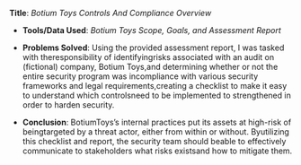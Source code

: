 **Title**: _Botium Toys Controls And Compliance_ _Overview_

*   **Tools/Data Used**: _Botium Toys Scope, Goals, and Assessment Report_
    
*   **Problems Solved**: Using the provided assessment report, I was tasked with theresponsibility of identifyingrisks associated with an audit on (fictional) company, Botium Toys,and determining whether or not the entire security program was incompliance with various security frameworks and legal requirements,creating a checklist to make it easy to understand which controlsneed to be implemented to strengthened in order to harden security.
    
*   **Conclusion**: BotiumToys’s internal practices put its assets at high-risk of beingtargeted by a threat actor, either from within or without. Byutilizing this checklist and report, the security team should beable to effectively communicate to stakeholders what risks existsand how to mitigate them.
